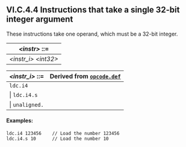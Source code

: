 ## VI.C.4.4 Instructions that take a single 32-bit integer argument

These instructions take one operand, which must be a 32-bit integer.

 | _\<instr\>_ ::=
 | ----
 | _\<instr_i\>_ _\<int32\>_

 | _\<instr_i\>_ ::= | Derived from [`opcode.def`](vi.c.2-cil-opcode-descriptions.md#opcode-def)
 | ---- | ----
 | `ldc.i4`
 | \| `ldc.i4.s`
 | \| `unaligned.`

#### Examples:

 ```ilasm
 ldc.i4 123456    // Load the number 123456
 ldc.i4.s 10      // Load the number 10
 ```
